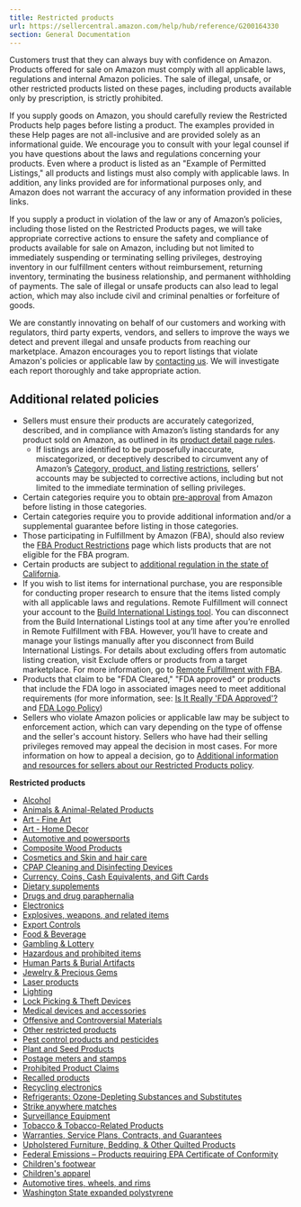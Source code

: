 ```yaml
---
title: Restricted products
url: https://sellercentral.amazon.com/help/hub/reference/G200164330
section: General Documentation
---
```


Customers trust that they can always buy with confidence on Amazon. Products
offered for sale on Amazon must comply with all applicable laws, regulations
and internal Amazon policies. The sale of illegal, unsafe, or other restricted
products listed on these pages, including products available only by
prescription, is strictly prohibited.

If you supply goods on Amazon, you should carefully review the Restricted
Products help pages before listing a product. The examples provided in these
Help pages are not all-inclusive and are provided solely as an informational
guide. We encourage you to consult with your legal counsel if you have
questions about the laws and regulations concerning your products. Even where
a product is listed as an "Example of Permitted Listings," all products and
listings must also comply with applicable laws. In addition, any links
provided are for informational purposes only, and Amazon does not warrant the
accuracy of any information provided in these links.

If you supply a product in violation of the law or any of Amazon’s policies,
including those listed on the Restricted Products pages, we will take
appropriate corrective actions to ensure the safety and compliance of products
available for sale on Amazon, including but not limited to immediately
suspending or terminating selling privileges, destroying inventory in our
fulfillment centers without reimbursement, returning inventory, terminating
the business relationship, and permanent withholding of payments. The sale of
illegal or unsafe products can also lead to legal action, which may also
include civil and criminal penalties or forfeiture of goods.

We are constantly innovating on behalf of our customers and working with
regulators, third party experts, vendors, and sellers to improve the ways we
detect and prevent illegal and unsafe products from reaching our marketplace.
Amazon encourages you to report listings that violate Amazon's policies or
applicable law by [contacting us](/cu/contact-us). We will investigate each
report thoroughly and take appropriate action.

##  Additional related policies

  * Sellers must ensure their products are accurately categorized, described, and in compliance with Amazon’s listing standards for any product sold on Amazon, as outlined in its [product detail page rules](/help/hub/reference/external/G200390640).
    * If listings are identified to be purposefully inaccurate, miscategorized, or deceptively described to circumvent any of Amazon’s [Category, product, and listing restrictions](/help/hub/reference/external/G200301050), sellers’ accounts may be subjected to corrective actions, including but not limited to the immediate termination of selling privileges.
  * Certain categories require you to obtain [pre-approval](/gp/help/200333160) from Amazon before listing in those categories. 
  * Certain categories require you to provide additional information and/or a supplemental guarantee before listing in those categories.
  * Those participating in Fulfillment by Amazon (FBA), should also review the [FBA Product Restrictions](/gp/help/200140860) page which lists products that are not eligible for the FBA program. 
  * Certain products are subject to [additional regulation in the state of California](/gp/help/GUDRMYJ7JL4PGNAB).
  * If you wish to list items for international purchase, you are responsible for conducting proper research to ensure that the items listed comply with all applicable laws and regulations. Remote Fulfillment will connect your account to the [Build International Listings tool](/global-selling/listings/connect?ref_=xx_BIL_snav_agsLand). You can disconnect from the Build International Listings tool at any time after you’re enrolled in Remote Fulfillment with FBA. However, you’ll have to create and manage your listings manually after you disconnect from Build International Listings. For details about excluding offers from automatic listing creation, visit Exclude offers or products from a target marketplace. For more information, go to [Remote Fulfillment with FBA](/help/hub/reference/external/G5P3CDUHZWSZLXLB).
  * Products that claim to be "FDA Cleared," "FDA approved" or products that include the FDA logo in associated images need to meet additional requirements (for more information, see: [Is It Really 'FDA Approved'?](https://www.fda.gov/forconsumers/consumerupdates/ucm047470.htm) and [FDA Logo Policy](https://www.fda.gov/AboutFDA/AboutThisWebsite/WebsitePolicies/ucm218116.htm))
  * Sellers who violate Amazon policies or applicable law may be subject to enforcement action, which can vary depending on the type of offense and the seller's account history. Sellers who have had their selling privileges removed may appeal the decision in most cases. For more information on how to appeal a decision, go to [Additional information and resources for sellers about our Restricted Products policy](/help/hub/reference/external/G201567350).

**Restricted products**

  * [Alcohol](https://sellercentral.amazon.com/help/hub/reference/external/G200164340)
  * [Animals & Animal-Related Products](https://sellercentral.amazon.com/help/hub/reference/external/G200164370)
  * [Art - Fine Art](https://sellercentral.amazon.com/help/hub/reference/external/G201279060)
  * [Art - Home Decor](https://sellercentral.amazon.com/help/hub/reference/external/G200164390)
  * [Automotive and powersports](https://sellercentral.amazon.com/help/hub/reference/external/G200164410)
  * [Composite Wood Products](https://sellercentral.amazon.com/help/hub/reference/external/GKY5NBH8EHAUFQ27)
  * [Cosmetics and Skin and hair care](https://sellercentral.amazon.com/help/hub/reference/external/G200164470)
  * [CPAP Cleaning and Disinfecting Devices](https://sellercentral.amazon.com/help/hub/reference/external/GZ4E8J47K2YNXLQ9)
  * [Currency, Coins, Cash Equivalents, and Gift Cards](https://sellercentral.amazon.com/help/hub/reference/external/G200164450)
  * [Dietary supplements](https://sellercentral.amazon.com/help/hub/reference/external/G201829010)
  * [Drugs and drug paraphernalia](https://sellercentral.amazon.com/help/hub/reference/external/G200164490)
  * [Electronics](https://sellercentral.amazon.com/help/hub/reference/external/G200164510)
  * [Explosives, weapons, and related items](https://sellercentral.amazon.com/help/hub/reference/external/G200164950)
  * [Export Controls](https://sellercentral.amazon.com/help/hub/reference/external/GJS7C6DGM9BD6L4B)
  * [Food & Beverage](https://sellercentral.amazon.com/help/hub/reference/external/G200164550)
  * [Gambling & Lottery](https://sellercentral.amazon.com/help/hub/reference/external/G200685250)
  * [Hazardous and prohibited items](https://sellercentral.amazon.com/help/hub/reference/external/G200164570)
  * [Human Parts & Burial Artifacts](https://sellercentral.amazon.com/help/hub/reference/external/G200164590)
  * [Jewelry & Precious Gems](https://sellercentral.amazon.com/help/hub/reference/external/G200166630)
  * [Laser products](https://sellercentral.amazon.com/help/hub/reference/external/G201689020)
  * [Lighting](https://sellercentral.amazon.com/help/hub/reference/external/G201997070)
  * [Lock Picking & Theft Devices](https://sellercentral.amazon.com/help/hub/reference/external/G200164850)
  * [Medical devices and accessories](https://sellercentral.amazon.com/help/hub/reference/external/G200164650)
  * [Offensive and Controversial Materials](https://sellercentral.amazon.com/help/hub/reference/external/G200164670)
  * [Other restricted products](https://sellercentral.amazon.com/help/hub/reference/external/G200685320)
  * [Pest control products and pesticides](https://sellercentral.amazon.com/help/hub/reference/external/G202115120)
  * [Plant and Seed Products](https://sellercentral.amazon.com/help/hub/reference/external/G201737480)
  * [Postage meters and stamps](https://sellercentral.amazon.com/help/hub/reference/external/G200164730)
  * [Prohibited Product Claims](https://sellercentral.amazon.com/help/hub/reference/external/G202024200)
  * [Recalled products](https://sellercentral.amazon.com/help/hub/reference/external/G200164750)
  * [Recycling electronics](https://sellercentral.amazon.com/help/hub/reference/external/G202089380)
  * [Refrigerants: Ozone-Depleting Substances and Substitutes](https://sellercentral.amazon.com/help/hub/reference/external/G5ER6LTGH2GFJLHQ)
  * [Strike anywhere matches](https://sellercentral.amazon.com/help/hub/reference/external/GEENN56JW9QU8MJS)
  * [Surveillance Equipment](https://sellercentral.amazon.com/help/hub/reference/external/G200164870)
  * [Tobacco & Tobacco-Related Products](https://sellercentral.amazon.com/help/hub/reference/external/G200164910)
  * [Warranties, Service Plans, Contracts, and Guarantees](https://sellercentral.amazon.com/help/hub/reference/external/G200164930)
  * [Upholstered Furniture, Bedding, & Other Quilted Products](https://sellercentral.amazon.com/help/hub/reference/external/G8V5URH2QPKMY3NS)
  * [Federal Emissions – Products requiring EPA Certificate of Conformity](https://sellercentral.amazon.com/help/hub/reference/external/GKJXWS7VY64WZZ7K)
  * [Children's footwear](https://sellercentral.amazon.com/help/hub/reference/external/GK9K2S3L8J2QJW22)
  * [Children's apparel](https://sellercentral.amazon.com/help/hub/reference/external/GJJPTVHXVDA5PAG7)
  * [Automotive tires, wheels, and rims](https://sellercentral.amazon.com/help/hub/reference/external/GJQMR3AUDBH6RXR5)
  * [Washington State expanded polystyrene](/gp/help/external/GEU8B9UPLKJHKU9G)

